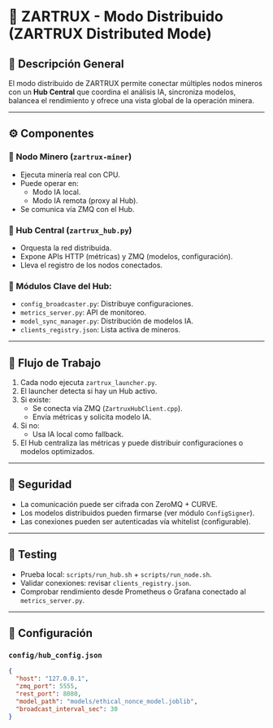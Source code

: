 # 📡 ZARTRUX - Modo Distribuido (ZARTRUX Distributed Mode)

## 🧠 Descripción General

El modo distribuido de ZARTRUX permite conectar múltiples nodos mineros con un **Hub Central** que coordina el análisis IA, sincroniza modelos, balancea el rendimiento y ofrece una vista global de la operación minera.

---

## ⚙️ Componentes

### 🔹 Nodo Minero (`zartrux-miner`)
- Ejecuta minería real con CPU.
- Puede operar en:
  - Modo IA local.
  - Modo IA remota (proxy al Hub).
- Se comunica vía ZMQ con el Hub.

### 🔹 Hub Central (`zartrux_hub.py`)
- Orquesta la red distribuida.
- Expone APIs HTTP (métricas) y ZMQ (modelos, configuración).
- Lleva el registro de los nodos conectados.

### 🔹 Módulos Clave del Hub:
- `config_broadcaster.py`: Distribuye configuraciones.
- `metrics_server.py`: API de monitoreo.
- `model_sync_manager.py`: Distribución de modelos IA.
- `clients_registry.json`: Lista activa de mineros.

---

## 🧩 Flujo de Trabajo

1. Cada nodo ejecuta `zartrux_launcher.py`.
2. El launcher detecta si hay un Hub activo.
3. Si existe:
    - Se conecta vía ZMQ (`ZartruxHubClient.cpp`).
    - Envía métricas y solicita modelo IA.
4. Si no:
    - Usa IA local como fallback.
5. El Hub centraliza las métricas y puede distribuir configuraciones o modelos optimizados.

---

## 🔐 Seguridad

- La comunicación puede ser cifrada con ZeroMQ + CURVE.
- Los modelos distribuidos pueden firmarse (ver módulo `ConfigSigner`).
- Las conexiones pueden ser autenticadas vía whitelist (configurable).

---

## 🧪 Testing

- Prueba local: `scripts/run_hub.sh` + `scripts/run_node.sh`.
- Validar conexiones: revisar `clients_registry.json`.
- Comprobar rendimiento desde Prometheus o Grafana conectado al `metrics_server.py`.

---

## 📁 Configuración

### `config/hub_config.json`
```json
{
  "host": "127.0.0.1",
  "zmq_port": 5555,
  "rest_port": 8080,
  "model_path": "models/ethical_nonce_model.joblib",
  "broadcast_interval_sec": 30
}
